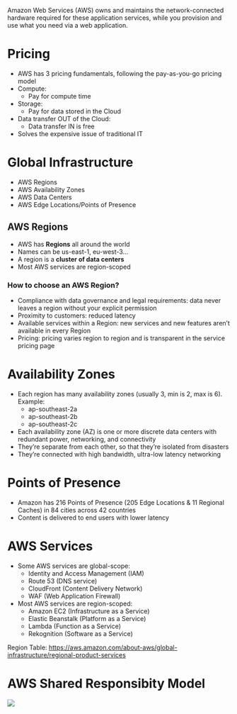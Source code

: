 Amazon Web Services (AWS) owns and maintains the network-connected hardware required for these application services, while you provision and use what you need via a web application.

# Pricing
* AWS has 3 pricing fundamentals, following the pay-as-you-go pricing model
* Compute:
    * Pay for compute time
* Storage:
    * Pay for data stored in the Cloud
* Data transfer OUT of the Cloud:
    * Data transfer IN is free
* Solves the expensive issue of traditional IT

# Global Infrastructure
* AWS Regions
* AWS Availability Zones
* AWS Data Centers
* AWS Edge Locations/Points of Presence

## AWS Regions
* AWS has **Regions** all around the world
* Names can be us-east-1, eu-west-3…
* A region is a **cluster of data centers**
* Most AWS services are region-scoped

### How to choose an AWS Region?
* Compliance with data governance and legal requirements: data never leaves a region without your explicit permission
* Proximity to customers: reduced latency
* Available services within a Region: new services and new features aren’t available in every Region
* Pricing: pricing varies region to region and is transparent in the service pricing page

# Availability Zones
* Each region has many availability zones (usually 3, min is 2, max is 6). Example:
    * ap-southeast-2a
    * ap-southeast-2b
    * ap-southeast-2c
* Each availability zone (AZ) is one or more discrete data centers with redundant power, networking, and connectivity
* They’re separate from each other, so that they’re isolated from disasters
* They’re connected with high bandwidth, ultra-low latency networking

# Points of Presence
* Amazon has 216 Points of Presence (205 Edge Locations & 11 Regional Caches) in 84 cities across 42 countries
* Content is delivered to end users with lower latency

# AWS Services
* Some AWS services are global-scope:
    * Identity and Access Management (IAM)
    * Route 53 (DNS service)
    * CloudFront (Content Delivery Network)
    * WAF (Web Application Firewall)
* Most AWS services are region-scoped:
    * Amazon EC2 (Infrastructure as a Service)
    * Elastic Beanstalk (Platform as a Service)
    * Lambda (Function as a Service)
    * Rekognition (Software as a Service)

Region Table: https://aws.amazon.com/about-aws/global-infrastructure/regional-product-services

# AWS Shared Responsibity Model
![](../assets/AWS_Shared_Responsibility_Model_V2.jpg)